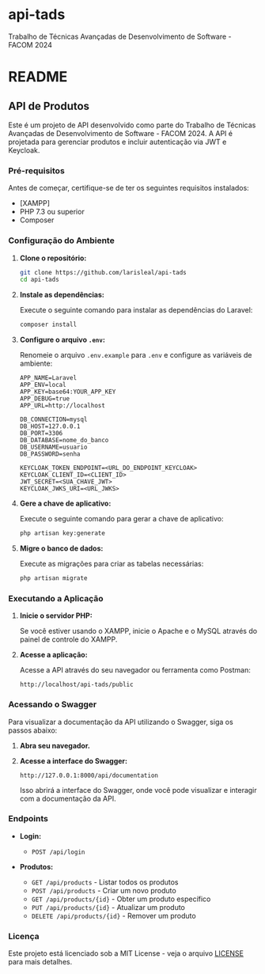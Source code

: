 # api-tads
Trabalho de Técnicas Avançadas de Desenvolvimento de Software - FACOM 2024
# README

## API de Produtos

Este é um projeto de API desenvolvido como parte do Trabalho de Técnicas Avançadas de Desenvolvimento de Software - FACOM 2024. A API é projetada para gerenciar produtos e incluir autenticação via JWT e Keycloak.

### Pré-requisitos

Antes de começar, certifique-se de ter os seguintes requisitos instalados:

- [XAMPP]
- PHP 7.3 ou superior
- Composer

### Configuração do Ambiente

1. **Clone o repositório:**

   ```bash
   git clone https://github.com/larisleal/api-tads
   cd api-tads
   ```

2. **Instale as dependências:**

   Execute o seguinte comando para instalar as dependências do Laravel:

   ```bash
   composer install
   ```

3. **Configure o arquivo `.env`:**

   Renomeie o arquivo `.env.example` para `.env` e configure as variáveis de ambiente:

   ```plaintext
   APP_NAME=Laravel
   APP_ENV=local
   APP_KEY=base64:YOUR_APP_KEY
   APP_DEBUG=true
   APP_URL=http://localhost

   DB_CONNECTION=mysql
   DB_HOST=127.0.0.1
   DB_PORT=3306
   DB_DATABASE=nome_do_banco
   DB_USERNAME=usuario
   DB_PASSWORD=senha

   KEYCLOAK_TOKEN_ENDPOINT=<URL_DO_ENDPOINT_KEYCLOAK>
   KEYCLOAK_CLIENT_ID=<CLIENT_ID>
   JWT_SECRET=<SUA_CHAVE_JWT>
   KEYCLOAK_JWKS_URI=<URL_JWKS>
   ```

4. **Gere a chave de aplicativo:**

   Execute o seguinte comando para gerar a chave de aplicativo:

   ```bash
   php artisan key:generate
   ```

5. **Migre o banco de dados:**

   Execute as migrações para criar as tabelas necessárias:

   ```bash
   php artisan migrate
   ```

### Executando a Aplicação

1. **Inicie o servidor PHP:**

   Se você estiver usando o XAMPP, inicie o Apache e o MySQL através do painel de controle do XAMPP.

2. **Acesse a aplicação:**

   Acesse a API através do seu navegador ou ferramenta como Postman:

   ```
   http://localhost/api-tads/public
   ```

### Acessando o Swagger

Para visualizar a documentação da API utilizando o Swagger, siga os passos abaixo:

1. **Abra seu navegador.**

2. **Acesse a interface do Swagger:**

   ```
   http://127.0.0.1:8000/api/documentation
   ```

   Isso abrirá a interface do Swagger, onde você pode visualizar e interagir com a documentação da API.

### Endpoints

- **Login:**
  - `POST /api/login`
  
- **Produtos:**
  - `GET /api/products` - Listar todos os produtos
  - `POST /api/products` - Criar um novo produto
  - `GET /api/products/{id}` - Obter um produto específico
  - `PUT /api/products/{id}` - Atualizar um produto
  - `DELETE /api/products/{id}` - Remover um produto

### Licença

Este projeto está licenciado sob a MIT License - veja o arquivo [LICENSE](LICENSE) para mais detalhes.